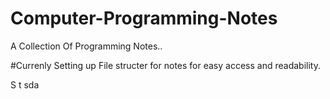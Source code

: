# Computer-Programming-Notes
A Collection Of Programming Notes..

#Currenly Setting up File structer for notes for easy access and readability.


S
t
sda
